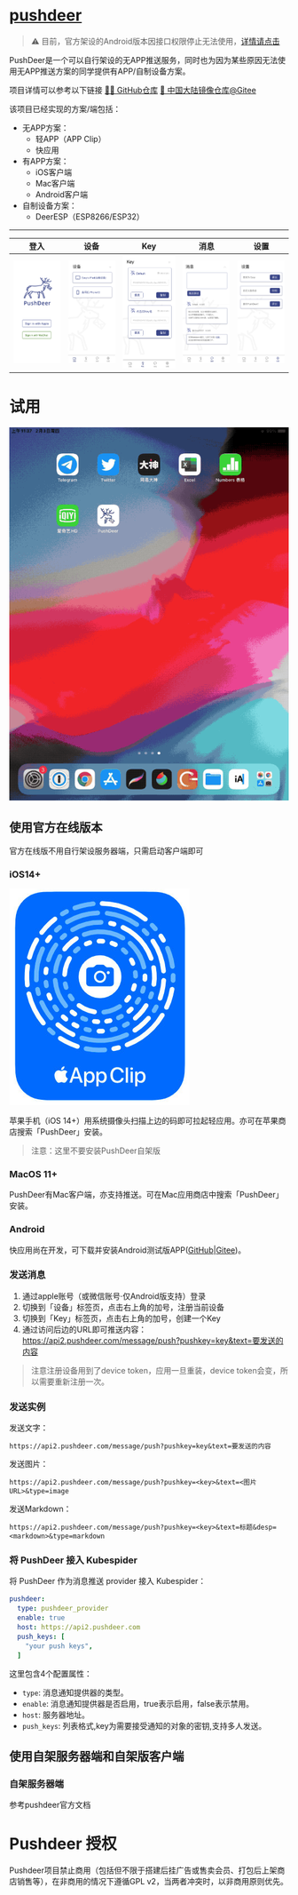 # [pushdeer](https://github.com/easychen/pushdeer)

> ⚠️ 目前，官方架设的Android版本因接口权限停止无法使用，[详情请点击](https://github.com/easychen/pushdeer/issues/150)

PushDeer是一个可以自行架设的无APP推送服务，同时也为因为某些原因无法使用无APP推送方案的同学提供有APP/自制设备方案。

项目详情可以参考以下链接
[🐙🐱 GitHub仓库](https://github.com/easychen/pushdeer) [🔮 中国大陆镜像仓库@Gitee](https://gitee.com/easychen/pushdeer)

该项目已经实现的方案/端包括：

- 无APP方案：
  - 轻APP（APP Clip）
  - 快应用
- 有APP方案：
  - iOS客户端
  - Mac客户端
  - Android客户端
- 自制设备方案：
  - DeerESP（ESP8266/ESP32）
  
---

|登入|设备|Key|消息|设置|
|-|-|-|-|-|
|![](images/登入.png)|![](images/设备.png)|![](images/key.png)|![](images/消息.png)|![](images/设置.png)|


# 试用

![](images/video.gif)

## 使用官方在线版本

官方在线版不用自行架设服务器端，只需启动客户端即可

### iOS14+

![](images/clipcode.png)

苹果手机（iOS 14+）用系统摄像头扫描上边的码即可拉起轻应用。亦可在苹果商店搜索「PushDeer」安装。

> 注意：这里不要安装PushDeer自架版

### MacOS 11+

PushDeer有Mac客户端，亦支持推送。可在Mac应用商店中搜索「PushDeer」安装。

### Android

快应用尚在开发，可下载并安装Android测试版APP([GitHub](https://github.com/easychen/pushdeer/releases/tag/android1.0alpha)|[Gitee](https://gitee.com/easychen/pushdeer/releases/android1.0alpha))。


### 发送消息

1. 通过apple账号（或微信账号·仅Android版支持）登录
1. 切换到「设备」标签页，点击右上角的加号，注册当前设备
1. 切换到「Key」标签页，点击右上角的加号，创建一个Key
1. 通过访问后边的URL即可推送内容：https://api2.pushdeer.com/message/push?pushkey=key&text=要发送的内容

> 注意注册设备用到了device token，应用一旦重装，device token会变，所以需要重新注册一次。

### 发送实例

发送文字：

```
https://api2.pushdeer.com/message/push?pushkey=key&text=要发送的内容
```

发送图片：

```
https://api2.pushdeer.com/message/push?pushkey=<key>&text=<图片URL>&type=image
```

发送Markdown：

```
https://api2.pushdeer.com/message/push?pushkey=<key>&text=标题&desp=<markdown>&type=markdown
```

### 将 PushDeer 接入 Kubespider 

将 PushDeer 作为消息推送 provider 接入 Kubespider：

```yaml
pushdeer:
  type: pushdeer_provider
  enable: true
  host: https://api2.pushdeer.com
  push_keys: [
    "your push keys",
  ]
```
这里包含4个配置属性：
* `type`: 消息通知提供器的类型。
* `enable`: 消息通知提供器是否启用，true表示启用，false表示禁用。
* `host`: 服务器地址。
* `push_keys`: 列表格式,key为需要接受通知的对象的密钥,支持多人发送。

## 使用自架服务器端和自架版客户端

### 自架服务器端
参考pushdeer官方文档

# Pushdeer 授权

Pushdeer项目禁止商用（包括但不限于搭建后挂广告或售卖会员、打包后上架商店销售等），在非商用的情况下遵循GPL v2，当两者冲突时，以非商用原则优先。

